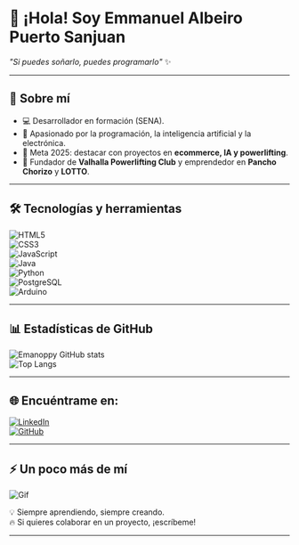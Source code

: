 # 👋 ¡Hola! Soy Emmanuel Albeiro Puerto Sanjuan  

*"Si puedes soñarlo, puedes programarlo"* ✨  

---

## 🚀 Sobre mí  
- 💻 Desarrollador en formación (SENA).  
- 🌱 Apasionado por la programación, la inteligencia artificial y la electrónica.  
- 🎯 Meta 2025: destacar con proyectos en **ecommerce, IA y powerlifting**.  
- 🐉 Fundador de **Valhalla Powerlifting Club** y emprendedor en **Pancho Chorizo** y **LOTTO**.  

---

## 🛠️ Tecnologías y herramientas  
![HTML5](https://img.shields.io/badge/HTML5-E34F26?style=for-the-badge&logo=html5&logoColor=white)  
![CSS3](https://img.shields.io/badge/CSS3-1572B6?style=for-the-badge&logo=css3&logoColor=white)  
![JavaScript](https://img.shields.io/badge/JavaScript-F7DF1E?style=for-the-badge&logo=javascript&logoColor=black)  
![Java](https://img.shields.io/badge/Java-ED8B00?style=for-the-badge&logo=java&logoColor=white)  
![Python](https://img.shields.io/badge/Python-3670A0?style=for-the-badge&logo=python&logoColor=ffdd54)  
![PostgreSQL](https://img.shields.io/badge/PostgreSQL-316192?style=for-the-badge&logo=postgresql&logoColor=white)  
![Arduino](https://img.shields.io/badge/Arduino-00979D?style=for-the-badge&logo=arduino&logoColor=white)  

---

## 📊 Estadísticas de GitHub  
![Emanoppy GitHub stats](https://github-readme-stats.vercel.app/api?username=Emanoppy&show_icons=true&theme=radical)  
![Top Langs](https://github-readme-stats.vercel.app/api/top-langs/?username=Emanoppy&layout=compact&theme=radical)  

---

## 🌐 Encuéntrame en:  
[![LinkedIn](https://img.shields.io/badge/LinkedIn-0A66C2?style=for-the-badge&logo=linkedin&logoColor=white)](https://www.linkedin.com/in/emmanuel-albeiro-puerto-sanjuan-3632921b6/)  
[![GitHub](https://img.shields.io/badge/GitHub-100000?style=for-the-badge&logo=github&logoColor=white)](https://github.com/Emanoppy)  

---

## ⚡ Un poco más de mí  
![Gif](https://i.gifer.com/KWZg.gif)  

💡 Siempre aprendiendo, siempre creando.  
🔥 Si quieres colaborar en un proyecto, ¡escríbeme!  

---


